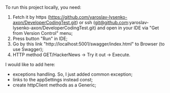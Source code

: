 To run this project locally, you need:
1. Fetch it by https (https://github.com/yaroslav-lysenko-axon/DeveloperCodingTest.git) or ssh (git@github.com:yaroslav-lysenko-axon/DeveloperCodingTest.git) and open in your IDE via "Get from Version Control" menu;
2. Press button "Run" in IDE;
3. Go by this link "http://localhost:5001/swagger/index.html" to Browser (to use Swagger);
4. HTTP method GET/HackerNews -> Try it out -> Execute.

I would like to add here:
- exceptions handling. So, I just added common exception;
- links to the appSettings instead const;
- create httpClient methods as a Generic; 

